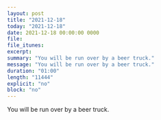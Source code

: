 ```yaml
---
layout: post
title: "2021-12-18"
today: "2021-12-18"
date: 2021-12-18 00:00:00 0000
file:
file_itunes:
excerpt:
summary: "You will be run over by a beer truck."
message: "You will be run over by a beer truck."
duration: "01:00"
length: "11444"
explicit: "no"
block: "no"
---
```

You will be run over by a beer truck.

